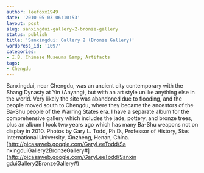 ```yaml
---
author: leefoxx1949
date: '2010-05-03 06:10:53'
layout: post
slug: sanxingdui-gallery-2-bronze-gallery
status: publish
title: 'Sanxingdui: Gallery 2 (Bronze Gallery)'
wordpress_id: '1097'
categories:
- I.B. Chinese Museums &amp; Artifacts
tags:
- Chengdu
---
```


Sanxingdui, near Chengdu, was an ancient city contemporary with the Shang
Dynasty at Yin (Anyang), but with an art style unlike anything else in the
world. Very likely the site was abandoned due to flooding, and the people
moved south to Chengdu, where they became the ancestors of the Ba-Shu people
of the Warring States era. I have a separate album for the comprehensive
gallery which includes the jade, pottery, and bronze trees, plus an album I
took two years ago which has many Ba-Shu weapons not on display in 2010.
Photos by Gary L. Todd, Ph.D., Professor of History, Sias International
University, Xinzheng, Henan, China.[http://picasaweb.google.com/GaryLeeTodd/Sa
nxingduiGallery2BronzeGallery#](http://picasaweb.google.com/GaryLeeTodd/Sanxin
gduiGallery2BronzeGallery#)


